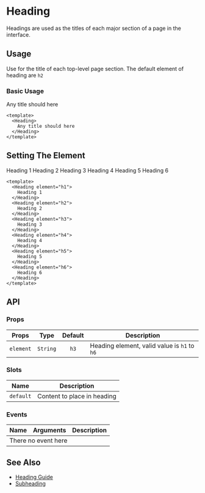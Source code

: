 <script setup>
    import Heading from './Heading.vue'
</script>

<style scoped lang="postcss">
  .preview {
    @apply block;

    h1, h2, h3, h4, h5, h6 {
      @apply mt-0;
      font-weight: inherit;
    }

    h2 {
      @apply m-0 p-0 border-b-0;
    }
  }
</style>
# Heading
Headings are used as the titles of each major section of a page in the interface.

## Usage
Use for the title of each top-level page section. The default element of heading are `h2`

### Basic Usage

<preview>
  <Heading>
    Any title should here
  </Heading>
</preview>

```vue
<template>
  <Heading>
    Any title should here
  </Heading>
</template>
```

## Setting The Element

<preview>
  <Heading element="h1">
    Heading 1
  </Heading>
  <Heading element="h2">
    Heading 2
  </Heading>
  <Heading element="h3">
    Heading 3
  </Heading>
  <Heading element="h4">
    Heading 4
  </Heading>
  <Heading element="h5">
    Heading 5
  </Heading>
  <Heading element="h6">
    Heading 6
  </Heading>
</preview>

```vue
<template>
  <Heading element="h1">
    Heading 1
  </Heading>
  <Heading element="h2">
    Heading 2
  </Heading>
  <Heading element="h3">
    Heading 3
  </Heading>
  <Heading element="h4">
    Heading 4
  </Heading>
  <Heading element="h5">
    Heading 5
  </Heading>
  <Heading element="h6">
    Heading 6
  </Heading>
</template>
```

## API

### Props

| Props         |   Type    | Default    | Description                                     |
|---------------|:---------:|:----------:|-------------------------------------------------|
| `element`     | `String`  | `h3`       | Heading element, valid value is `h1` to `h6`    |

### Slots

| Name      | Description                 |
|-----------|-----------------------------|
| `default` | Content to place in heading |

### Events

<table>
  <thead>
    <tr>
      <th>Name</th>
      <th>Arguments</th>
      <th>Description</th>
    </tr>
  </thead>
  <tbody>
    <tr>
      <td colspan="3" class="text-center">There no event here</td>
    </tr>
  </tbody>
</table>

## See Also

- [Heading Guide](/heading/guide)
- [Subheading](/subheading/component)
